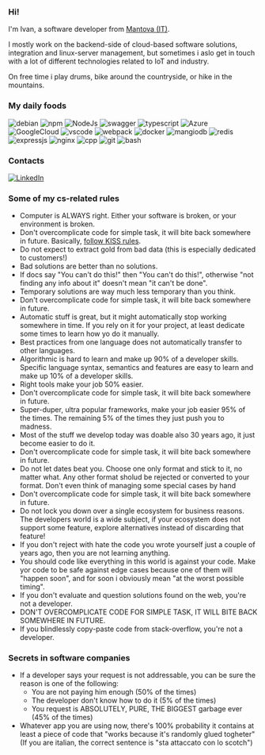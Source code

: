### Hi!
I'm Ivan, a software developer from [Mantova (IT)](https://www.google.it/maps/place/46100+Mantova+MN/@45.1618212,10.7526511,14z).

I mostly work on the backend-side of cloud-based software solutions, integration and linux-server management, but sometimes i aslo get in touch with a lot of different technologies related to IoT and industry.

On free time i play drums, bike around the countryside, or hike in the mountains. 

### My daily foods
![debian](https://img.shields.io/badge/Debian-A81D33?style=for-the-badge&logo=debian&logoColor=white)
![npm](https://img.shields.io/badge/npm-CB3837?style=for-the-badge&logo=npm&logoColor=white)
![NodeJs](https://img.shields.io/badge/Node%20js-339933?style=for-the-badge&logo=nodedotjs&logoColor=white)
![swagger](https://img.shields.io/badge/Swagger-85EA2D?style=for-the-badge&logo=Swagger&logoColor=white)
![typescript](https://img.shields.io/badge/TypeScript-007ACC?style=for-the-badge&logo=typescript&logoColor=white)
![Azure](https://img.shields.io/badge/microsoft%20azure-0089D6?style=for-the-badge&logo=microsoft-azure&logoColor=white)
![GoogleCloud](https://img.shields.io/badge/Google_Cloud-4285F4?style=for-the-badge&logo=google-cloud&logoColor=white)
![vscode](https://img.shields.io/badge/VSCode-0078D4?style=for-the-badge&logo=visual%20studio%20code&logoColor=white)
![webpack](https://img.shields.io/badge/Webpack-8DD6F9?style=for-the-badge&logo=Webpack&logoColor=white)
![docker](https://img.shields.io/badge/Docker-2CA5E0?style=for-the-badge&logo=docker&logoColor=white)
![mangiodb](https://img.shields.io/badge/MongoDB-4EA94B?style=for-the-badge&logo=mongodb&logoColor=white)
![redis](https://img.shields.io/badge/redis-%23DD0031.svg?&style=for-the-badge&logo=redis&logoColor=white)
![expressjs](https://img.shields.io/badge/Express%20js-000000?style=for-the-badge&logo=express&logoColor=white)
![nginx](https://img.shields.io/badge/Nginx-009639?style=for-the-badge&logo=nginx&logoColor=white)
![cpp](https://img.shields.io/badge/C%2B%2B-00599C?style=for-the-badge&logo=c%2B%2B&logoColor=white)
![git](https://img.shields.io/badge/GIT-E44C30?style=for-the-badge&logo=git&logoColor=white)
![bash](https://img.shields.io/badge/Shell_Script-121011?style=for-the-badge&logo=gnu-bash&logoColor=white)

### Contacts
[![LinkedIn](https://img.shields.io/badge/LinkedIn-0077B5?style=for-the-badge&logo=linkedin&logoColor=white)](https://www.linkedin.com/in/ivan-vaccari-a695a1170/)


### Some of my cs-related rules
- Computer is ALWAYS right. Either your software is broken, or your environment is broken.
- Don't overcomplicate code for simple task, it will bite back somewhere in future. Basically, [follow KISS rules](https://en.wikipedia.org/wiki/KISS_principle).
- Do not expect to extract gold from bad data (this is especially dedicated to customers!)
- Bad solutions are better than no solutions.
- If docs say "You can't do this!" then "You can't do this!", otherwise "not finding any info about it" doesn't mean "it can't be done".
- Temporary solutions are way much less temporary than you think.
- Don't overcomplicate code for simple task, it will bite back somewhere in future.
- Automatic stuff is great, but it might automatically stop working somewhere in time. If you rely on it for your project, at least dedicate some times to learn how yo do it manually.
- Best practices from one language does not automatically transfer to other languages.
- Algorithmic is hard to learn and  make up 90% of a developer skills. Specific language syntax, semantics and features are easy to learn and make up 10% of a developer skills.
- Right tools make your job 50% easier.
- Don't overcomplicate code for simple task, it will bite back somewhere in future.
- Super-duper, ultra popular frameworks, make your job easier 95% of the times. The remaining 5% of the times they just push you to madness.
- Most of the stuff we develop today was doable also 30 years ago, it just become easier to do it.
- Don't overcomplicate code for simple task, it will bite back somewhere in future.
- Do not let dates beat you. Choose one only format and stick to it, no matter what. Any other format sholud be rejected or converted to your format. Don't even think of managing some special cases by hand
- Don't overcomplicate code for simple task, it will bite back somewhere in future.
- Do not lock you down over a single ecosystem for business reasons. The developers world is a wide subject, if your ecosystem does not support some feature, explore alternatives instead of discarding that feature!
- If you don't reject with hate the code you wrote yourself just a couple of years ago, then you are not learning anything.
- You should code like everything in this world is against your code. Make yor code to be safe against edge cases because one of them will "happen soon", and for soon i obviously mean "at the worst possible timing".
- If you don't evaluate and question solutions found on the web, you're not a developer.
- DON'T OVERCOMPLICATE CODE FOR SIMPLE TASK, IT WILL BITE BACK SOMEWHERE IN FUTURE. 
- If you blindlessly copy-paste code from stack-overflow, you're not a developer.
  
### Secrets in software companies
- If a developer says your request is not addressable, you can be sure the reason is one of the following:
   - You are not paying him enough (50% of the times)
   - The developer don't know how to do it (5% of the times)
   - You request is ABSOLUTELY, PURE, THE BIGGEST garbage ever (45% of the times)
- Whatever app you are using now, there's 100% probability it contains at least a piece of code that "works because it's randomly glued togheter" (If you are italian, the correct sentence is "sta attaccato con lo scotch")
